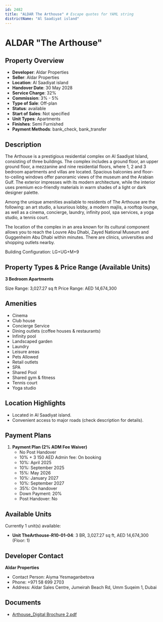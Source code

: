 ```yaml
---
id: 2482
title: "ALDAR The Arthouse" # Escape quotes for YAML string
districtName: "Al Saadiyat island"
---
```


# ALDAR "The Arthouse"

## Property Overview
- **Developer**: Aldar Properties
- **Seller**: Aldar Properties
- **Location**: Al Saadiyat island
- **Handover Date**: 30 May 2028
- **Service Charge**: 32%
- **Commission**: 3% - 5%
- **Type of Sale**: Off-plan
- **Status**: available
- **Start of Sales**: Not specified
- **Unit Types**: Apartments
- **Finishes**: Semi Furnished
- **Payment Methods**: bank_check, bank_transfer

## Description
The Arthouse is a prestigious residential complex on Al Saadiyat Island, consisting of three buildings. The complex includes a ground floor, an upper ground floor, a mezzanine and nine residential floors, where 1, 2 and 3 bedroom apartments and villas are located. Spacious balconies and floor-to-ceiling windows offer panoramic views of the museum and the Arabian Gulf. The exterior impresses with its modern architecture, while the interior uses premium eco-friendly materials in warm shades of a light or dark designer palette.

Among the unique amenities available to residents of The Arthouse are the following: an art studio, a luxurious lobby, a modern majlis, a rooftop lounge, as well as a cinema, concierge, laundry, infinity pool, spa services, a yoga studio, a tennis court.

The location of the complex in an area known for its cultural component allows you to reach the Louvre Abu Dhabi, Zayed National Museum and Guggenheim Abu Dhabi within minutes. There are clinics, universities and shopping outlets nearby.

Building Configuration: LG+UG+M+9

## Property Types & Price Range (Available Units)
**3 Bedroom Apartments**

Size Range: 3,027.27 sq ft
Price Range: AED 14,674,300

## Amenities
- Cinema
- Club house
- Concierge Service
- Dining outlets  (coffee houses & restaurants)
- Infinity pool
- Landscaped garden
- Laundry
- Leisure areas
- Pets Allowed
- Retail outlets
- SPA
- Shared Pool
- Shared gym & fitness
- Tennis court
- Yoga studio

## Location Highlights
- Located in Al Saadiyat island.
- Convenient access to major roads (check description for details).

## Payment Plans
1. **Payment Plan (2% ADM Fee Waiver)**
   - No Post Handover
   - 10% + 3 150 AED Admin fee: On booking
   - 10%: April 2025
   - 10%: September 2025
   - 15%: May 2026
   - 10%: January 2027
   - 10%: September 2027
   - 35%: On handover
   - Down Payment: 20%
   - Post Handover: No

## Available Units
Currently 1 unit(s) available:
- **Unit TheArthouse-R10-01-04**: 3 BR, 3,027.27 sq ft, AED 14,674,300 (Floor: 1)

## Developer Contact
**Aldar Properties**
- Contact Person: Aiyma Yesmaganbetova
- Phone: +971 58 699 2703
- Address: Aldar Sales Centre, Jumeirah Beach Rd, Umm Suqeim 1, Dubai

## Documents
- [Arthouse_Digital Brochure 2.pdf](https://cdn.geniemap.net/2024/07/29/hSGnuFpDa939rayvMBNTHV9VRKnV4X9wSRRtsZw3.pdf)
